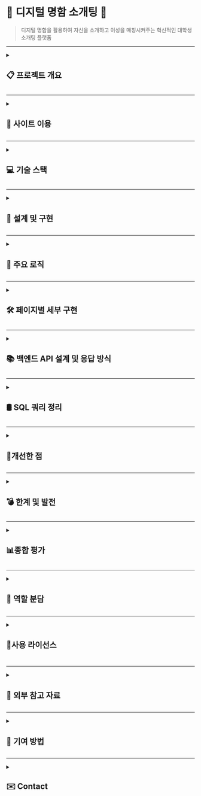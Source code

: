 # 💌 디지털 명함 소개팅 💌

> 디지털 명함을 활용하여 자신을 소개하고 이성을 매칭시켜주는 혁신적인 대학생 소개팅 플랫폼

---

<details>
<summary><h2>📋 프로젝트 개요</h2></summary>

### 프로젝트 목적
- 디지털 명함을 활용하여 MZ 대학생의 라이프스타일에 맞는 효율적이고 편리한 소개팅 플랫폼 제공
- 관심사 공유를 통해 선택의 폭을 좁히고 대상 선택의 어려움을 해소
- 오프라인 명함 소개팅의 시간적, 공간적 제약을 극복하여 접근성 확장
- 대면 만남의 부담감을 줄이고 디지털 기반의 안전하고 편안한 소통 환경을 제공

### 타겟층
- 대학생 누구나

### 주요 기능
- **디지털 명함 생성**: 사용자 프로필과 관심사를 기반으로 한 맞춤형 디지털 명함 생성
- **명함 매칭**: 랜덤으로 2장의 명함 추천 또는 개인화된 알고리즘을 통해 최상의 명함 1장 제공
- **AI 챗봇 시뮬레이션**: 소통이 어려운 사용자를 위해 자연스러운 대화 연습 환경을 제공하는 AI 기반 챗봇 지원
</details>

---

<details>
	
<summary><h2>🔫 사이트 이용</h2></summary>	

[배포 링크](https://morning-sands-38586-8c5d0863d417.herokuapp.com/)

[테스트 영상](https://youtu.be/rtmiQ2zEn14)

</details>

---

<details>
<summary><h2>💻 기술 스택</h2></summary>

<div align="left">
	<img src="https://img.shields.io/badge/JavaScript-F7DF1E?style=flat&logo=JavaScript&logoColor=white" />
	<img src="https://img.shields.io/badge/CSS3-1572B6?style=flat&logo=CSS3&logoColor=white" />
   	<img src="https://img.shields.io/badge/HTML5-E34F26?style=flat&logo=HTML5&logoColor=white" />
   	<img src="https://img.shields.io/badge/Figma-F24E1E?style=flat&logo=Figma&logoColor=white" />
	<img src="https://img.shields.io/badge/Flask-000000?style=flat&logo=Flask&logoColor=white" />
	<img src="https://img.shields.io/badge/SQLite-003B57?style=flat&logo=SQLite&logoColor=white" />
   	<img src="https://img.shields.io/badge/Python-3776AB?style=flat&logo=Python&logoColor=white" />
	<img src="https://img.shields.io/badge/PyCharm-000000?style=flat&logo=PyCharm&logoColor=white" />
	<img src="https://img.shields.io/badge/Heroku-430098?style=flat&logo=Heroku&logoColor=white" />
</div>

### 프론트엔드 
- **VanillaJS**: 클라이언트 측 동작을 제어하며, REST API 요청 및 DOM 조작 구현
- **CSS Modules**: 사용자 인터페이스(UI)의 스타일링 및 반응형 디자인 적용
- **HTML**: 애플리케이션의 구조와 콘텐츠 작성
- **Figma**: 클라우드 기반 협업 디자인 도구로, 와이어프레임, UI/UX 디자인, 프로토타이핑을 효율적으로 지원

### 백엔드
- **Flask**: 경량 Python 웹 프레임워크로 서버 구축, API 설계, 라우팅을 간편하게 관리
- **SQLite**: 경량화된 관계형 데이터베이스로 빠르고 독립적인 데이터 저장소 제공
- **Python**: 플라스크와 백엔드 조작에 쓰이는 주언어로, 객제지향적이고 간결하고 읽기 쉬운게 특징

### 기타
- **PyCharm**: 프로젝트별 독립적인 가상환경(Virtual Environment) 관리를 지원하는 Python 전용 IDE
- **Heroku**: 클라우드 플랫폼으로 간편한 서버 배포와 확장성 제공

</details>

---

<details>
<summary><h2>📝 설계 및 구현</h2></summary>
	
### 시스템 구조
- **클라이언트-서버 구조**: VanillaJS 기반 클라이언트와 Flask 백엔드 간 REST API 통신
- **데이터베이스 설계**: SQLite를 이용하여 사용자 정보와 매칭 데이터를 효율적으로 관리

### 웹 아키텍처
![KakaoTalk_Photo_2024-12-11-23-50-52](https://github.com/user-attachments/assets/2ae84af3-1b82-4c5c-8d2f-8a92690dbc36)

### 데이터 흐름
- **사용자 프로필 등록**
  	1. 사용자가 클라이언트에서 데이터를 입력함
  	2. API를 통해 서버가 데이터를 수신함
  	3. 서버가 받은 데이터를 DB에 저장함

- **추천 프로세스**
  	1. 사용자가 이상형 설문조사를 통해 정보를 입력함
  	2. 입력된 정보가 브라우저 세션에 저장됨
  	3. 사용자가 추천 서비스를 요청하면 세션 데이터를 기반으로 이상형과 가장 유사한 명함을 DB에서 조회
  	4. 서버가 조회된 명함 데이터를 브라우저로 전송함
  	5. 사용자가 명함을 확정하면, 해당 데이터는 DB에서 삭제됨

- **랜덤 프로세스**
  	1. 서버가 DB에서 랜덤으로 2개의 명함 데이터를 조회함
  	2. 조회된 데이터를 브라우저로 전송함
  	3. 사용자가 명함을 확정하면, 해당 명함 데이터는 DB에서 삭제됨
</details>

---

<details>
<summary><h2>🧩 주요 로직</h2></summary>

### 매칭 알고리즘
사용자 관심사와 선호 데이터를 기반으로 최적의 매칭을 수행합니다.
```python
@bp.route('/card', methods=['GET'])
def getRandomProfile():
    # 세션 변수 설정
    userId = session.get('id')
    ageFilter = session.get('age', [])
    majorList = session.get('major', [])
    mbti = session.get('mbti', [])
    hobbyList = session.get('hobbies', [])
    isMobile = session.get('isMobile', [])

    # 유저 프로필 가져오기
    userProfile = Profile.query.filter_by(id=userId).first()

    if not userProfile:
        return jsonify({'error': 'User profile not found'}), 404

    userGender = userProfile.gender

    # 기본 쿼리 설정: 본인 제외
    query = Profile.query.filter(Profile.id != userId)

    # 성별 필터
    if userGender == '남성':
        query = query.filter(Profile.gender == '여성')
    else:
        query = query.filter(Profile.gender == '남성')

    # 나이 조건 처리
    for ageCondition in ageFilter:
        if ageCondition == 'older':
            query = query.filter(Profile.age > userProfile.age)
        elif ageCondition == 'same':
            query = query.filter(Profile.age == userProfile.age)
        elif ageCondition == 'younger':
            query = query.filter(Profile.age < userProfile.age)

    # 전공, MBTI, 취미 조건 처리
    if majorList:
        query = query.filter(Profile.major.in_(majorList))
    if mbti:
        query = query.filter(Profile.mbti == mbti)
    if hobbyList:
        query = query.filter(Profile.hobby.in_(hobbyList))

    # 조건에 맞는 데이터 중 랜덤 1개 가져오기
    recommendProfile = query.order_by(db.func.random()).first()
    if recommendProfile:
        # 로그 확인
        '''print('recommendProfile: ', recommendProfile.name)
        print('age: ', ageFilter, ' than ', userProfile.age, ': ', recommendProfile.age)
        print('major: ', majorList, ': ', recommendProfile.major)
        print('mbti: ', mbti, ': ', recommendProfile.mbti)
        print('hobby: ', hobbyList, ': ', recommendProfile.hobby)'''

        # 결과 반환
        result = {
            'id': recommendProfile.id,
            'name': recommendProfile.name,

            'gender': recommendProfile.gender,
            'studentID_age': f"{recommendProfile.classNumber}({recommendProfile.age})",
            'major': recommendProfile.major,
            'mbti': recommendProfile.mbti,
            'hobby': recommendProfile.hobby,
            'contact': recommendProfile.contact,
            'image': '../static/assets/' + str(
                1 if recommendProfile.image == 'cuteDog' else
                2 if recommendProfile.image == 'dengE' else
                3 if recommendProfile.image == 'husky' else
                4 if recommendProfile.image == 'cat' else
                5 if recommendProfile.image == 'hamster' else
                6 if recommendProfile.image == 'rabbit' else
                7 if recommendProfile.image == 'fox' else
                8 if recommendProfile.image == 'panda' else
                9 if recommendProfile.image == 'wolf' else
                10 if recommendProfile.image == 'lion' else
                11 if recommendProfile.image == 'tiger' else
                12 if recommendProfile.image == 'bear' else
                13 if recommendProfile.image == 'dragon' else
                14 if recommendProfile.image == 'horse' else
                15 if recommendProfile.image == 'Monkey' else
                16 if recommendProfile.image == 'turtle' else 0) + '.' + recommendProfile.image + '.png',
            'color': '../static/assets/card_' + recommendProfile.color + ('-mobile' if isMobile else '') + '.svg'
        }
        return jsonify(result)

    # 조건에 맞는 데이터가 없는 경우, 이상형 데이터 생성
    idealAge = userProfile.age
    if 'older' in ageFilter:
        idealAge += 1
    elif 'younger' in ageFilter:
        idealAge -= 1

    idealProfile = {
        'age': idealAge,
        'major': majorList[0] if majorList else 'DefaultMajor',
        'mbti': mbti if mbti else 'DefaultMBTI',
        'hobby': hobbyList[0] if hobbyList else 'DefaultHobby'
    }

    # 이상형 데이터 벡터화 준비
    if userGender == '남성':
        allProfiles = Profile.query.filter(Profile.gender == '여성').all()
    else:
        allProfiles = Profile.query.filter(Profile.gender == '남성').all()
    if not allProfiles:
        return jsonify({'error': 'No profiles available in database'}), 500

    def profileToVector(profile):
        # 벡터화 함수
        age = int(profile.age)
        categoricalData = [[profile.major, profile.mbti, profile.hobby]]
        return np.concatenate(([age], encoder.transform(categoricalData).flatten()))

    encoder = OneHotEncoder(sparse_output=False, handle_unknown='ignore')
    categoricalData = [[p.major, p.mbti, p.hobby] for p in allProfiles]
    encoder.fit(categoricalData)

    # 벡터화
    idealVector = np.concatenate((
        [idealProfile['age']],
        encoder.transform([[idealProfile['major'], idealProfile['mbti'], idealProfile['hobby']]]).flatten()
    ))
    allVectors = np.array([profileToVector(profile) for profile in allProfiles])

    # 코사인 유사도 계산
    similarities = cosine_similarity([idealVector], allVectors).flatten()
    mostSimilarIndex = np.argmax(similarities)
    mostSimilarProfile = allProfiles[mostSimilarIndex]

    result = {
        'id': mostSimilarProfile.id,
        'name': mostSimilarProfile.name,
        'gender': mostSimilarProfile.gender,
        'studentID_age': str(mostSimilarProfile.classNumber) + '(' + str(mostSimilarProfile.age) + ')',
        'major': mostSimilarProfile.major,
        'mbti': mostSimilarProfile.mbti,
        'hobby': mostSimilarProfile.hobby,
        'contact': mostSimilarProfile.contact,
        'image': '../static/assets/' + str(
            1 if mostSimilarProfile.image == 'cuteDog' else
            2 if mostSimilarProfile.image == 'dengE' else
            3 if mostSimilarProfile.image == 'husky' else
            4 if mostSimilarProfile.image == 'cat' else
            5 if mostSimilarProfile.image == 'hamster' else
            6 if mostSimilarProfile.image == 'rabbit' else
            7 if mostSimilarProfile.image == 'fox' else
            8 if mostSimilarProfile.image == 'panda' else
            9 if mostSimilarProfile.image == 'wolf' else
            10 if mostSimilarProfile.image == 'lion' else
            11 if mostSimilarProfile.image == 'tiger' else
            12 if mostSimilarProfile.image == 'bear' else
            13 if mostSimilarProfile.image == 'dragon' else
            14 if mostSimilarProfile.image == 'horse' else
            15 if mostSimilarProfile.image == 'Monkey' else
            16 if mostSimilarProfile.image == 'turtle' else 0) + '.' + mostSimilarProfile.image + '.png',
        'color': '../static/assets/card_' + mostSimilarProfile.color + ('-mobile' if isMobile else '') + '.svg'
    }
    # print('age: ', userProfile.age, ageFilter, 'than', mostSimilarProfile.age)
    # print('major: ', majorList, ': ' ,result['major'])
    # print('mbti: ', mbti, ': ', result['mbti'])
    # print('hobby: ', hobbyList, ': ', result['hobby'])
    return jsonify(result)

```
### 1. 세션 정보 가져오기
- 세션에서 사용자 정보를 가져옴
  - `userId`: 사용자 ID
  - `ageFilter`: 나이 필터 조건
  - `majorList`: 선호 전공 목록
  - `mbti`: 선호 MBTI
  - `hobbyList`: 선호 취미 목록
  - `isMobile`: 모바일 여부
- `userId`를 기반으로 현재 사용자의 프로필을 데이터베이스에서 조회

### 2. 사용자 프로필 확인
- 사용자 프로필이 없으면 404 에러 `User profile not found`를 반환
- 사용자의 성별을 확인해 상대 성별로 필터링

### 3. 기본 쿼리 구성
- 사용자 본인을 제외하는 필터 `Profile.id != userId` 설정
- 조건별 필터링
  - **성별**: 사용자의 상대 성별로 필터링
  - **나이 조건**
    - `older`: 사용자보다 나이가 많은 프로필
    - `same`: 사용자와 같은 나이의 프로필
    - `younger`: 사용자보다 나이가 어린 프로필
  - **전공, MBTI, 취미**: 각각 사용자가 선호하는 값으로 필터링

### 4. 추천 프로필 가져오기
- 필터 조건에 맞는 데이터 중 랜덤으로 1개를 조회
- 조회된 프로필이 있으면 다음 데이터를 반환
  - ID, 이름, 성별, 학번/나이, 전공, MBTI, 취미, 연락처, 이미지, 카드 색상

### 5. 이상형 데이터 생성 (대체 프로필)
- 조건에 맞는 데이터가 없으면 이상형 데이터를 생성
  - 나이: 사용자 나이 +1 `older` 또는 -1 `younger`
  - 전공, MBTI, 취미: 세션 데이터에서 첫 번째 값 사용 또는 기본값 설정

### 6. 벡터화 및 유사도 계산
- 이상형 데이터를 포함한 모든 프로필 데이터를 벡터화
  - `age`, `major`, `mbti`, `hobby`를 사용
  - OneHotEncoder를 통해 카테고리 데이터를 벡터로 변환
- 코사인 유사도를 계산하여 이상형 데이터와 가장 유사한 프로필을 선택

### 7. 최종 결과 반환
- 가장 유사한 프로필 데이터를 JSON 형식으로 반환
  - ID, 이름, 성별, 학번/나이, 전공, MBTI, 취미, 연락처, 이미지 경로, 카드 색상
</details>

---

<details>
<summary><h2>🛠️ 페이지별 세부 구현</h2></summary>	
	
서비스 제공 페이지는 사용자 편과 관리자 편으로 나눠, 각각 사용자 경험 향상과 서비스 안정적 운영에 목표를 두어 설계

### 사용자 편

#### 1. 홈 페이지 (`Onboarding Page`)
<img width="1710" alt="KakaoTalk_Photo_2024-12-11-23-41-45 002" src="https://github.com/user-attachments/assets/93f1f7ac-0d49-4f24-811e-f16f117ae570" />

**기능**: 플랫폼 소개, 사용자 환영 메시지, 간단한 사이트 이용 가이드 제공

**세부 구현 설명**:
- **페이지 레이아웃**: 7개의 섹션으로 구성된 하향식 레이아웃 제공
- **미니 콘텐츠 제공**: 사용자가 리프레쉬할 수 있도록 포춘카드 미니 콘텐츠 추가
- **스타일**: 직접 디자인한 이미지를 활용하여 산뜻하고 직관적인 UI 구성

#### 2. 로그인 페이지 (`Login Page`)
<img width="1710" alt="KakaoTalk_Photo_2024-12-11-23-41-48 004" src="https://github.com/user-attachments/assets/1b7d5ff6-6ab4-4b70-a34a-6a8d7ab754bb" />

**기능**:
- Univcert API를 활용한 간편한 로그인 및 학교 인증 서비스 제공

**세부 구현 설명**:
- **유효성 검사**: 대학교 이름, 학교 이메일, 인증 코드를 통한 간단한 로그인 구현
- **보안 강화**: Key값 보호를 위해 백엔드에서 API Key를 활용하여 안전한 인증 절차 구현
- **세션 관리**: 인증된 사용자에게 30분 동안 세션 부여, 만료 시 자동 로그아웃 후 로그인 페이지로 리다이렉션
- **악용 방지**: 무분별한 사이트 이용을 방지하기 위해 한번 인증 후 세션이 만료된 유저는 더이상 사이트를 이용할 수 없게 설계
- **링크 악용방지**: URL을 이용한 강제 사이트 이동을 막기 위해 checkAuth 함수로 세션이 부과되지 않은 이용자들은 로그인 페이지로 리다이렉션

#### 3. 명함 작성 페이지 (`Writing Page`)
<img width="1710" alt="KakaoTalk_Photo_2024-12-11-23-41-48 005" src="https://github.com/user-attachments/assets/5a36c3ec-b9b9-4ed2-b252-8943912bdab9" />

**기능**:
- 사용자 맞춤형 디지털 명함 작성 및 제출

**세부 구현 설명**:
- **폼 검증**: 예시를 제공하여 올바른 양식을 작성하도록 유도. 올바르지 않은 양식을 제출하였다면 양식검사 알고리즘을 수행하여 어느부분을 수정해야하는지 오류알림 제공
   - 성별
   - 이름
   - 학과
   - 학번(나이)
   - MBTI
   - 취미
   - SNS ID
- **개성 표현**: 기존 오프라인에는 없던 카드 색상 및 동물 이미지 선택 옵션 추가하여 개성표현의 범위를 확장
- **명함 저장**: 백엔드와 통신하여 폼 data를 JSON형식으로 서버로 전송. 서버에서 다시 DB에 저장

#### 4. 이상형 조사 페이지 (`Survey Page`)
<img width="1710" alt="KakaoTalk_Photo_2024-12-11-23-41-48 006" src="https://github.com/user-attachments/assets/1fd6f16a-3c38-4396-93db-047d653a4d8c" />

**기능**:
- 이상형 데이터를 수집하여 추천 매칭 알고리즘에 반영

**세부 구현 설명**:
- **데이터 수집**: 나이, 학과, MBTI, 취미 등을 선택 및 입력 받기
- **다중 선택 지원**: 선호 나이 및 학과는 복수 선택 가능
- **선택지 피드백**: 선택 시 즉각적인 시각적 피드백 제공
- **서버와의 통신**
  - 나이: 연상, 연하, 동갑으로 나뉘며 각 버튼별 데이터 라벨링을 통한 특정 키워드를 string 형태로 전송
  - 학과: 문과, 이과, 공대, 음대, 체대, 미대로 나누어 각각의 분류에 맞게 미리 학과정보를 배열의 형태로 저장하여 전송
  - mbti: 선택한 문자들을 조합하여 string 형식으로 전송
  - 취미: 키워드별로 나누어 배열에 저장하여 전송
 
#### 5. 매칭 서비스 선택 페이지 (`Drawing Page`)
<img width="1710" alt="KakaoTalk_Photo_2024-12-11-23-41-49 007" src="https://github.com/user-attachments/assets/699bad69-3942-4d89-b8ca-279880a89490" />

**기능**:
- 랜덤 또는 추천 명함 매칭 선택

**세부 구현 설명**:
- **UI/UX**: 사용자에게 두 가지 옵션을 직관적으로 제공
- **애니메이션**: 명함 뽑기 시 회전 효과를 추가하여 역동적인 경험 제공

#### 6-1. 랜덤 뽑기 페이지 (`Random Page`)
<img width="1710" alt="KakaoTalk_Photo_2024-12-11-23-41-46 003" src="https://github.com/user-attachments/assets/aff5a2ca-0629-41ea-bff9-d7e863d62b7c" />

**기능**:
- 랜덤 명함 2장을 제공하고 선택할 수 있는 기능

**세부 구현 설명**:
- **명함 데이터 호출**: 서버에서 랜덤으로 데이터를 가져와 교차 표시
- **정보 보호**: 이름과 SNS ID는 사용자가 확정하기 버튼을 누를 때만 노출
- **사용자 흐름 제어**: 오픈버튼을 누르기전까진 카드를 볼 수 없고, 확정하기 버튼을 누르기 전까진 다음페이지로 이동 불가능

#### 6-2. 추천 뽑기 페이지 (`Recommend Page`)
<img width="1710" alt="스크린샷 2024-12-14 오후 5 40 02" src="https://github.com/user-attachments/assets/aace3c89-2194-48d9-9749-903e391da0cd" />


**기능**:
- 사용자 데이터를 기반으로 최적의 명함 1장을 추천

**세부 구현 설명**:
- **매칭 알고리즘**: 작성된 명함과 이상형 조사 데이터를 기반으로 필터링 및 매칭 알고리즘을 실행하여 최적의 명함 추천
- **정보 보호**: 이름과 SNS ID는 사용자가 확정하기 버튼을 누를 때만 노출
- **사용자 흐름 제어**: 오픈버튼을 누르기전까진 카드를 볼 수 없고, 확정하기 버튼을 누르기 전까진 다음페이지로 이동 불가능

#### 7. AI 챗봇 페이지 (`Chatbot Page`)
<img width="1710" alt="KakaoTalk_Photo_2024-12-11-23-41-44 001" src="https://github.com/user-attachments/assets/99725514-a034-436d-8da8-58ed33abf7c4" />

**기능**:
- 대화 연습을 위한 AI 챗봇 제공
- 격려 메시지
- 이용자의 피드백을 수용하기 위한 구글 폼 링크 제공

**세부 구현 설명**:
- **AI 모델 사용**: ChatGPT API를 이용하여 자연스러운 대화 흐름 구현
- **다양한 캐릭터**: 취미, 성격에 따라 7가지 캐릭터 제공. 확정된 명함을 기반으로 구성된 커스터마이징 캐릭터 제공
- **실시간 응답**: 사용자 입력에 따라 즉각적인 응답 생성
- **하이퍼 링크**:

__
### 관리자 편

#### **1. 관리자 로그인 페이지 (`adminLogin Page`)**
<img width="1710" alt="KakaoTalk_Photo_2024-12-11-23-47-48 001" src="https://github.com/user-attachments/assets/2195f439-2d18-418d-9e5b-f46e28083a1c" />

**기능**: 관리자 전용 페이지 접근을 위한 안전한 로그인

**세부 구현 설명**:
- **백엔드 기반 로그인**: 입력한 비밀번호 검증을 안전하게 백엔드에서 구현 
- **링크 악용방지**: URL을 이용한 강제 사이트 이동을 막기 위해 checkAuth 함수로 세션이 부과되지 않은 이용자들은 로그인 페이지로 리다이렉션

#### **2. 사용자 관리 및 모니터링 페이지 (`master Page`)**
<img width="1710" alt="KakaoTalk_Photo_2024-12-11-23-47-50 002" src="https://github.com/user-attachments/assets/93b865b8-6d15-44a0-9f99-cdb76bba9e69" />

**기능**: 인증 사용자 관리, 전체 초기화, 사이트 상태 모니터링, DB관리

**세부 구현 설명**:
- **UI/UX**: 직관적인 디자인으로 손쉬운 사용편의 제공
- **API를 통한 유저 관리**: Univecert API를 활용하여 인증유저를 출력, 삭제 버튼을 통해 개별유저 초기화 및 전체 초기화 버튼 제공
- **DB관리**: 플라스크 ORM 라이브러리인 SQLAlchemy를 활용하여 SQLite 데이터베이스를 조회하고 삭제할 수 있는 API를 설계하였으며, 이를 통해 데이터를 HTML에 가져와 조회 및 삭제가 가능하도록 구현.

</details>

---

<details>
<summary><h2>📚 백엔드 API 설계 및 응답 방식</h2></summary>
	
### **1. login\_views.py (로그인)**

- **목표**: 대학 이메일 인증 및 관련 기능을 처리하는 뷰
- **주요 경로**:
  - `/`: 로그인 페이지로 이동함
  - `/check`: 학교 이름을 확인하는 요청을 처리함
  - `/status`: 이메일 인증 상태를 확인함
  - `/certify`: 이메일 인증 코드를 전송함
  - `/certifycode`: 인증 코드를 검증하는 요청을 처리함
- **설명**: 대학 이메일 인증을 위해 여러 API를 호출하여 인증 상태를 확인하고, 인증 코드를 처리하는 기능을 제공함

#### **API 상세**

**`/check`**
- 설명: 대학 이름 확인
- 요청:
  ```json
  { "univName": "string" }
  ```
- 응답:
  - 성공:
    ```json
    { "success": true }
    ```
  - 실패:
    ```json
    { "status": 400, "success": false, "message": "string" }
    ```

**`/status`**
- 설명: 이메일 인증 상태 확인
- 요청:
  ```json
  { "email": "string" }
  ```
- 응답:
  - 성공:
    ```json
    { "success": true, "certified_date": "string" }
    ```
  - 실패:
    ```json
    { "status": 400, "success": false, "message": "string" }
    ```

**`/certify`**
- 설명: 인증 번호 발송
- 요청:
  ```json
  { "email": "string", "univName": "string", "univ_check": true }
  ```
- 응답:
  - 성공:
    ```json
    { "success": true }
    ```
  - 실패:
    ```json
    { "status": 400, "success": false, "message": "string" }
    ```

**`/certifycode`**
- 설명: 인증 번호 검증
- 요청:
  ```json
  { "email": "string", "univName": "string", "code": "string" }
  ```
- 응답:
  - 성공:
    ```json
    {
      "success": true,
      "univName": "string",
      "certified_email": "string",
      "certified_date": "string"
    }
    ```
  - 실패:
    ```json
    { "status": 400, "success": false, "message": "string" }
    ```

### **2. writing\_views.py (카드 작성)**

- **목표**: 사용자가 작성한 카드 정보를 데이터베이스에 저장
- **주요 경로**:
  - `/submit`: 카드 정보를 데이터베이스에 저장함

#### **API 상세**

**`/submit`**
- 설명: 카드 정보를 데이터베이스에 저장함
- 요청:
  ```json
  {
    "id": number,
    "name": "string",
    "gender": "string",
    "studentID_age": "string",
    "major": "string",
    "mbti": "string",
    "hobby": "string",
    "contact": "string",
    "image": "string",
    "color": "string"
  }
  ```
- 응답:
  - 성공:
    ```json
    { "status": "success", "message": "string", "profile_id": number }
    ```
  - 실패:
    ```json
    { "status": "error", "message": "string", "error": "string" }
    ```

### **3. idealType\_views.py (이상형 설문)**

- **목표**: 사용자의 이상형 데이터를 저장
- **주요 경로**:
  - `/`: 이상형 설문 페이지로 이동함
  - `/submit`: 사용자가 입력한 이상형 데이터를 세션에 저장하고, 성공 메시지를 반환함
- **설명**: 사용자의 나이, 전공, MBTI, 취미 등을 세션에 저장하여 추천 서비스에서 활용할 수 있도록 함

#### **API 상세**

**`/submit`**
- 설명: 이상형 정보를 넘겨받아 세션에 저장함
- 요청:
  ```json
  {
    "age": "integer",
    "major": "string",
    "mbti": "string",
    "hobbies": ["list of strings"]
  }
  ```
- 응답:
  ```json
  {
    "status": "success",
    "message": "string"
  }
  ```

### **4. random\_views.py (랜덤 프로필 생성)**

- **목표**: 랜덤으로 사용자 프로필을 생성하고 관련 정보를 제공하는 뷰
- **주요 경로**:
  - `/card/public`: 랜덤으로 프로필 목록 반환함
  - `/card/private`: 선택한 프로필의 개인정보 반환함
  - `/card/delete`: 프로필 삭제함

#### **API 상세**

**`/card/public`**
- 설명: 랜덤으로 뽑은 카드 반환함
- 요청:
  ```json
  {}
  ```
- 응답:
  ```json
  {
    "id": number,
    "gender": "string",
    "studentID_age": "string",
    "major": "string",
    "mbti": "string",
    "hobby": "string",
    "image": "string",
    "color": "string"
  }
  ```

**`/card/private`**
- 설명: 확정한 카드의 개인정보 반환함
- 요청:
  ```json
  { "id": number }
  ```
- 응답:
  ```json
  {
    "name": "string",
    "contact": "string"
  }
  ```

**`/card/delete`**
- 설명: 확정한 카드를 데이터베이스에서 삭제함
- 요청:
  ```json
  { "id": number }
  ```
- 응답:
  - 성공:
    ```json
    { "message": "string" }
    ```
  - 실패:
    ```json
    { "error": "string" }
    ```

### **5. recommend\_views.py (추천 시스템)**

- **목표**: 사용자의 프로필을 바탕으로 추천 프로필을 생성하는 뷰
- **주요 경로**:
  - `/card`: 이상형 정보와 일치하거나 유사한 카드를 추천함

#### **API 상세**

**`/card`**
- 설명: 이상형 정보와 일치하는 프로필을 반환하거나, 코사인 유사도를 계산하여 가장 유사한 프로필을 반환함
- 요청:
  ```json
  {}
  ```
- 응답:
  ```json
  {
    "id": number,
    "name": "string",
    "gender": "string",
    "studentID_age": "string",
    "major": "string",
    "mbti": "string",
    "hobby": "string",
    "contact": "string",
    "image": "string",
    "color": "string"
  }
  ```

### **6. aiSimulation\_views.py (AI 챗봇)**

- **목표**: 외부 GPT API와 통신하여 AI 챗봇 기능을 제공
- **주요 경로**:
  - `/chat`: 사용자의 메시지와 설정을 기반으로 GPT API 호출함

#### **API 상세**

**`/chat`**
- 설명: 외부 chat-GPT API와 통신함
- 요청:
  ```json
  {
    "setting": "system instruction",
    "message": "user input"
  }
  ```
- 응답:
  ```json
  {
    "id": "unique identifier",
    "object": "chat.completion",
    "choices": [
      {
        "message": {
          "role": "assistant",
          "content": "string"
        }
      }
    ]
  }
  ```

### **7. admin\_views.py (관리자 기능)**

- **목표**: 관리자 인증 및 데이터 관리 기능을 제공함
- **주요 경로**:
  - `/submit`: 관리자 인증을 처리함
  - `/control/clear`: 인증된 유저 데이터를 삭제함
  - `/control/certifiedList`: 인증된 유저 목록 반환함

#### **API 상세**

**`/submit`**
- 설명: 관리자 인증을 처리함
- 요청:
  ```json
  { "password": "string" }
  ```
- 응답:
  - 성공:
    ```json
    { "status": 200, "success": "true" }
    ```
  - 실패:
    ```json
    { "status": 401, "success": "false" }
    ```

**`/control/clear`**
- 설명: 인증된 유저 전체 삭제 또는 특정 유저 삭제함
- 요청:
  - 이메일 포함:
    ```json
    { "email": "string" }
    ```
  - 이메일 미포함:
    ```json
    {}
    ```
- 응답:
  - 성공:
    ```json
    { "message": "string" }
    ```
  - 실패:
    ```json
    { "error": "string" }
    ```

**`/control/certifiedList`**
- 설명: 인증된 유저 목록 반환함
- 요청:
  ```json
  {}
  ```
- 응답:
  - 성공:
    ```json
    { "certified": [list of certified users] }
    ```
  - 실패:
    ```json
    { "error": "string" }
    ```
</details>

---

<details>
<summary><h2>🛢️ SQL 쿼리 정리</h2></summary>

### 1. **기본 조회 쿼리**
#### **전체 프로필 조회**
```sql
SELECT * FROM profile;
```

#### **특정 컬럼만 조회**
```sql
SELECT name, age, major, mbti FROM profile;
```

### 2. **조건별 필터링**
#### **성별 기준 조회**
```sql
SELECT * FROM profile WHERE gender = '남성';
```

#### **특정 학과 학생 조회**
```sql
SELECT * FROM profile WHERE major = '컴퓨터공학과';
```

#### **특정 학번(나이) 학생 조회**
```sql
SELECT * FROM profile WHERE age = 21(23);
```

#### **MBTI별 조회**
```sql
SELECT * FROM profile WHERE mbti LIKE 'istp';
```

### 3. **정렬**
#### **나이순 정렬**
```sql
SELECT * FROM profile ORDER BY age ASC;
```

#### **최근 가입자순 정렬**
```sql
SELECT * FROM profile ORDER BY create_date DESC;
```

### 4. **그룹화 및 통계**
#### **학과별 학생 수**
```sql
SELECT major, COUNT(*) as student_count
FROM profile
GROUP BY major;
```

#### **MBTI 유형별 학생 수**
```sql
SELECT mbti, COUNT(*) as mbti_count
FROM profile
GROUP BY mbti;
```

#### **성별 평균 나이**
```sql
SELECT gender, AVG(age) as avg_age
FROM profile
GROUP BY gender;
```

### 5. **검색**
#### **이름으로 검색**
```sql
SELECT * FROM profile WHERE name LIKE '문효재';
```

#### **취미로 검색**
```sql
SELECT * FROM profile WHERE hobby LIKE '축구';
```

### 6. **복합조건 쿼리**
#### **컴퓨터공학과의 23세 이상 학생**
```sql
SELECT * FROM profile
WHERE major = '컴퓨터공학과'
AND age >= 23;
```

#### **특정 학과의 MBTI 분포**
```sql
SELECT mbti, COUNT(*) as count
FROM profile
WHERE major = '컴퓨터공학과'
GROUP BY mbti;
```

### 7. **제한 및 오프셋**
#### **최근 가입한 5명만 조회**
```sql
SELECT * FROM profile
ORDER BY create_date DESC
LIMIT 5;
```

#### **페이지네이션 (예: 한 페이지당 10명)**
```sql
SELECT * FROM profile
LIMIT 10 OFFSET 0;
```
</details>

---

<details>
<summary><h2>🌟개선한 점</h2></summary>

### 보안강화 🛡️
- **초기 문제**: API 키가 프론트엔드 코드에 포함되어 쉽게 노출될 가능성이 있었음
- **개선 방법**: 프론트에서는 백엔드로 알맞는 동작요청을 패치하고 백엔드에서 API 키를 처리하도록 변경하여, 프론트엔드가 직접 외부 API와 통신하지 않도록 구조를 개선하여 API 키의 보안성이 크게 향상
</details>

---
<details>
<summary><h2>💣 한계 및 발전</h2></summary>
	
### 한계 및 개선 방안

#### **1. 세션 정보의 신뢰성 부족**
- **한계점**: 세션 값은 클라이언트에서 쉽게 조작될 수 있어 신뢰도가 낮음
- **개선 방안**: 
  - 추가적인 서버 검증 및 암호화를 통해 세션 데이터의 안전성을 확보

#### **2. UI/UX 최적화 문제**
- **한계점**: 모바일(폭 390px 이하) 및 노트북(16인치 이하) 환경에만 최적화되어 있음
  - 다양한 디바이스에서 레이아웃이 깨지거나 배치가 이상해지는 문제가 발생
  - 사용자 경험이 저하됨
- **개선 방안**: 
  - 반응형 디자인을 강화하여 다양한 화면 크기에서 최적화된 UI/UX를 제공

#### **3. 디자인 마감 문제**
- **한계점**: 최적화 작업 중 동적 요소의 움직임으로 인해 다른 요소 레이아웃이 변경되는 현상이 있음
  - 모바일 디자인이 시각적으로는 편리하지만 조작 면에서는 다소 불편할 수 있음
- **개선 방안**: 
  - **피그마**를 활용해 세밀한 디자인과 레이아웃을 설계
  - 팀원 간의 설계 협업을 통해 레이아웃과 사용자 경험(UI/UX)을 더욱 발전시킬 방향을 모색

#### **4. 데이터베이스의 한계**
- **한계점**: 
  - **동시성 처리 문제**: SQLite는 쓰기 작업에서 단일 스레드만 지원하여 다중 사용자 환경에 부적합
  - **기능 제한**: SQLite는 파일 기반 DB로, 네트워크 접근, 사용자 권한 관리, 복제 기능 등이 제한적임
    - 새로운 버전 배포 시 기존 데이터베이스 파일이 덮어씌워져 데이터 손실 위험이 있음
- **개선 방안**: 
  - 동시성 처리가 가능한 데이터베이스로 전환하거나 데이터 접근을 관리할 수 있는 미들웨어 도입

#### **5. 협업 및 깃 커밋 문제**
- **한계점**: 백엔드와 프론트엔드의 병렬 작업 경험 부족으로 인해 프로젝트 관리 능력이 부족했음
  - 소통 부족으로 프론트엔드와 백엔드 연결 과정에서 코드 수정이 잦았음
  - 브랜치 관리와 머지 과정에서 충돌이 빈번히 발생
  - 레포지토리를 삭제하거나 커밋 로그가 유실되는 등의 실수가 잦았음
- **개선 방안**: 
  - 명확한 협업 프로세스 수립 및 정기적인 소통 회의 진행
  - 브랜치 전략과 깃 사용 방법에 대한 사전 교육 제공

#### **6. 추천 알고리즘 성능 문제**
- **한계점**: 현재 추천 로직은 모든 데이터를 벡터화하고 유사도를 계산하며, 데이터가 많아질수록 성능 저하 가능성이 큼
- **개선 방안**: 
  - 미리 계산된 유사도 데이터를 저장하고 캐싱을 활용하여 성능 저하를 방지

#### **7. 테스트 부재**
- **한계점**: 주요 로직과 에러 상황에 대한 테스트가 부족함
- **개선 방안**: 
  - 유닛 테스트와 통합 테스트를 추가하여 주요 기능과 에러 상황을 점검
  - 이를 통해 코드 품질을 유지하고 신뢰성을 향상시킴

#### **8. 예외 처리 부족**
- **한계점**: 현재 API는 모든 예외를 하나의 `Exception`으로 처리하고 있음
- **개선 방안**: 
  - 데이터베이스 연결 문제, 값 변환 오류 등 구체적인 예외를 분리하여 처리
  - 이를 통해 디버깅이 보다 효율적이며, 문제를 신속히 파악할 수 있음
</details>

---

<details>
<summary><h2>📊종합 평가</h2></summary>

 ## 🌟 최종 보고: 서비스 안정성과 보안성

### Ⅰ. 성능 및 서비스화 가능성
이번에 제작한 웹사이트는 **기능적으로 의도한 대로 작동**하며, 다양한 예외 상황을 고려하여 제작되었기 때문에 **안정적인 사용자 경험**을 제공함. 다만, **서비스화**를 고려할 경우 다음과 같은 개선 사항이 필요함:

1. **데이터베이스 전환**  
   SQLite는 가볍고 간단하지만, 다중 사용자 환경에서는 동시성 처리 및 확장성이 부족함
   → **대안**: MySQL, PostgreSQL과 같은 더 안정적이고 확장 가능한 DBMS로 전환

2. **보안성 검토**  
   서비스 배포 전에 **보안 취약점**을 검토하여 데이터 유출 및 악의적인 접근을 방지할 필요가 있음

3. **디자인 마감**  
   UI/UX를 더욱 세련되게 개선하여 사용자의 시각적 만족도를 높일 수 있음
   → **미디어 쿼리**를 활용해 **모바일 환경**에 최적화된 레이아웃을 제공했으나, **추가 최적화**가 필요

4. **로드 딜레이**  
   외부 서버를 이용하면서 발생하는 **로드 딜레이**가 확인되었습니다. 이를 최소화하기 위해 **CDN 활용** 또는 **더 빠른 서버**를 고려할 수 있음

### Ⅱ. 안전성 및 보안성
서비스는 **안정성**과 **보안성**을 최우선으로 설계했습니다. 이를 위해 다음과 같은 전략을 적용함:

1. **서버 안정성**  
   - **Heroku**를 사용하여 안정적이고 신뢰할 수 있는 서버 환경을 제공
   - 예상 가능한 다양한 문제를 사전에 고려하여 서비스 안정성을 극대화

2. **사용자 흐름 제어**  
   - 사용자 이탈(User Drop-off), 사용자 흐름 단절(Flow Interruption), 사용자 흐름 분산(Flow Diversion) 등을 방지하기 위해 아래와 같은 조치를 설계:
     - **로그인 세션 시간 제한**: 과도한 사이트 사용을 방지
     - **`checkAuth()` 함수**: 사용자 악의적 리다이렉션 방지

3. **API 통신 보안**  
   - 외부 API 통신 시 **백엔드를 중간다리**로 활용:
     - 프론트엔드에서 직접 API 통신하지 않도록 설계
     - 이를 통해 발생할 수 있는 **보안 취약점**을 방지

4. **관리자 페이지 및 보안 강화**  
   - **관리자 페이지**를 추가로 설계하여 유저 관리의 효율성을 높임
   - 관리자 페이지 접근 시 **비밀번호 검증 절차**를 백엔드에서 처리:
     - 비밀번호 유출 가능성을 최소화

### Ⅲ. 결론
위와 같은 보완점을 적용한다면, 해당 웹사이트는 **서비스화** 및 **실사용**에 충분히 적합한 성능을 제공할 수 있음. 추가적인 보안 점검과 최적화를 통해 **스마트폰 사용자를 포함한 다양한 환경**에서 원활한 사용 경험을 보장할 수 있을 것
</details>

---

<details>
<summary><h2>👥 역할 분담</h1></summary> 

| **분야** | **이름** | **담당 역할** |
|:------------:|:-----------:|-------------------------------------------------------------------------------------------------------------------------------------|
| **🌐 Frontend 🔍** | 조유찬 | 서버 통신 통합, 동적 웹페이지 개발, 웹 아키텍처 설계, 품질 보증(QA), 최적화, 추천 알고리즘 설계, 반응형 웹 구현, 애니메이션 제작, 프로젝트 관리, 릴리스 마감, 코드 프리즈, 배포 후 검증, 프론트 총괄, 최종 보고서 작성 |
| **🌐 Frontend 🎨** | 이서인 | 디자인 기획, 페이지별 콘텐츠 제작, 웹 아키텍처 설계, 디자인 작업, 서버 통신 통합, 반응형 웹 구현, 동적 웹페이지 개발, 프론트 마감 작업, 이미지 및 로고 제작, 코드 프리즈, 최종 보고서 작성 |
| **🗄️ Backend 📈** | 정다운 | 추천 알고리즘 설계, 백엔드 API 개발, 자바스크립트 코드의 서버 요청을 Flask 기반으로 처리할 수 있도록 연동하는 파이썬 서버 코드 작성, 릴리스 마감, 코드 프리즈, 배포 후 검증, 백엔드 총괄 |
| **🗄️ Backend 🛢️** | 문효재 | 데이터베이스 시스템 설계, 쿼리 최적화, 데이터 마이그레이션, 데이터베이스 관리, 배포 준비, 웹사이트 배포 |

### 페이지별 주요 담당자
※ 기준: 각 페이지 제작 과정에서 다방면으로 기여한 정도에 따라 선정됨
- 온보딩 페이지: 이서인
- 로그인 페이지: 조유찬, 정다운
- 명함작성 페이지: 조유찬, 이서인, 정다운, 문효재
- 이상형 설문 페이지: 조유찬, 이서인, 정다운
- 랜덤오픈 페이지: 조유찬, 정다운, 문효재, 이서인
- 추천오픈 페이지: 조유찬, 정다운, 이서인
- AI 챗봇 페이지: 조유찬, 이서인, 정다운
- 어드민 로그인 페이지: 조유찬, 정다운
- 관리자 페이지: 조유찬, 정다운
</details>

---

<details>
<summary><h2>📜사용 라이선스<h2></summary>

### 이 프로젝트는 MIT License를 따릅니다. 😊

</details>

---

<details>
<summary><h2>📑 외부 참고 자료</h2></summary>

- [Univcert API 문서](https://univcert.com/)
- [ChatGPT API 문서](https://platform.openai.com/docs/overview)
- [Jump To Flask](https://wikidocs.net/book/4542)
</details>

---

<details>
<summary><h2>🤝 기여 방법</h2></summary>

1. 저장소를 포크합니다.
2. 새 브랜치를 생성합니다
   ```bash
   git checkout -b feature/new-feature
   ```
3. 변경 사항을 커밋합니다
   ```bash
   git commit -m "Add new feature"
   ```
4. 브랜치를 푸시합니다
   ```bash
   git push origin feature/new-feature
   ```
5. 풀 리퀘스트를 제출합니다
</details>

---

<details>
<summary><h2>✉️ Contact</h2></summary>
	
- Frontend Developers
  - 조유찬: yuchancho174@gmail.com
  - 이서인: guapapamama@gmail.com
- Backend Developers
  - 정다운: daun5535@gmail.com
  - 문효재: dsdk1088@gmail.com
 </details>

